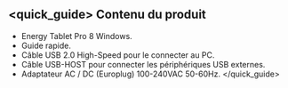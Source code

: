 ## <quick_guide> Contenu du produit 
* Energy Tablet Pro 8 Windows. 
* Guide rapide. 
* Câble USB 2.0 High-Speed pour le connecter au PC. 
* Câble USB-HOST pour connecter les périphériques USB externes.
* Adaptateur AC / DC (Europlug) 100-240VAC 50-60Hz.
</quick_guide> 
